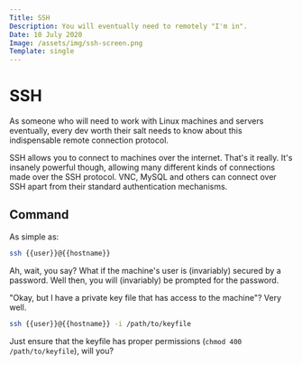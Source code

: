 ```yaml
---
Title: SSH
Description: You will eventually need to remotely "I'm in".
Date: 10 July 2020
Image: /assets/img/ssh-screen.png
Template: single
---
```


# SSH

As someone who will need to work with Linux machines and servers eventually, every dev worth their salt needs to know about this indispensable remote connection protocol.

SSH allows you to connect to machines over the internet. That's it really.
It's insanely powerful though, allowing many different kinds of connections made over the SSH protocol. VNC, MySQL and others can connect over SSH apart from their standard authentication mechanisms.

## Command
As simple as:

```bash
ssh {{user}}@{{hostname}}
```

Ah, wait, you say? What if the machine's user is (invariably) secured by a password.
Well then, you will (invariably) be prompted for the password.

"Okay, but I have a private key file that has access to the machine"?
Very well.

```bash
ssh {{user}}@{{hostname}} -i /path/to/keyfile
```

Just ensure that the keyfile has proper permissions (`chmod 400 /path/to/keyfile`), will you?